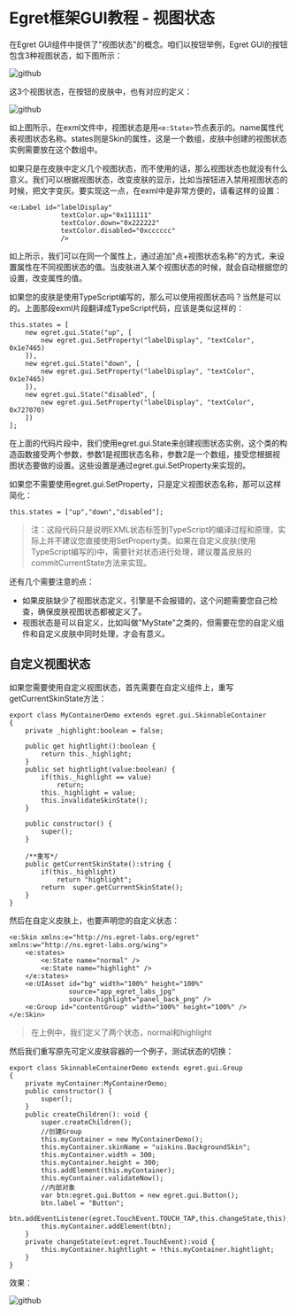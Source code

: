 Egret框架GUI教程 - 视图状态
===============

在Egret GUI组件中提供了"视图状态"的概念。咱们以按钮举例，Egret GUI的按钮包含3种视图状态，如下图所示：

![github](https://raw.githubusercontent.com/NeoGuo/html5-documents/master/egret-gui/images/state1.png "Egret")

这3个视图状态，在按钮的皮肤中，也有对应的定义：

![github](https://raw.githubusercontent.com/NeoGuo/html5-documents/master/egret-gui/images/state2.png "Egret")

如上图所示，在exml文件中，视图状态是用```<e:State>```节点表示的。name属性代表视图状态名称。states则是Skin的属性，这是一个数组，皮肤中创建的视图状态实例需要放在这个数组中。

如果只是在皮肤中定义几个视图状态，而不使用的话，那么视图状态也就没有什么意义。我们可以根据视图状态，改变皮肤的显示，比如当按钮进入禁用视图状态的时候，把文字变灰。要实现这一点，在exml中是非常方便的，请看这样的设置：

```
<e:Label id="labelDisplay" 
             textColor.up="0x111111"
             textColor.down="0x222222" 
             textColor.disabled="0xcccccc" 
             />
```

如上所示，我们可以在同一个属性上，通过追加"点+视图状态名称"的方式，来设置属性在不同视图状态的值。当皮肤进入某个视图状态的时候，就会自动根据您的设置，改变属性的值。

如果您的皮肤是使用TypeScript编写的，那么可以使用视图状态吗？当然是可以的。上面那段exml片段翻译成TypeScript代码，应该是类似这样的：

```
this.states = [
    new egret.gui.State("up", [
        new egret.gui.SetProperty("labelDisplay", "textColor", 0x1e7465)
    ]),
    new egret.gui.State("down", [
        new egret.gui.SetProperty("labelDisplay", "textColor", 0x1e7465)
    ]),
    new egret.gui.State("disabled", [
        new egret.gui.SetProperty("labelDisplay", "textColor", 0x727070)
    ])
];
```

在上面的代码片段中，我们使用egret.gui.State来创建视图状态实例，这个类的构造函数接受两个参数，参数1是视图状态名称，参数2是一个数组，接受您根据视图状态要做的设置。这些设置是通过egret.gui.SetProperty来实现的。

如果您不需要使用egret.gui.SetProperty，只是定义视图状态名称，那可以这样简化：

```
this.states = ["up","down","disabled"];
```

> 注：这段代码只是说明EXML状态标签到TypeScript的编译过程和原理，实际上并不建议您直接使用SetProperty类。如果在自定义皮肤(使用TypeScript编写的)中，需要针对状态进行处理，建议覆盖皮肤的commitCurrentState方法来实现。

还有几个需要注意的点：

* 如果皮肤缺少了视图状态定义，引擎是不会报错的，这个问题需要您自己检查，确保皮肤视图状态都被定义了。
* 视图状态是可以自定义，比如叫做"MyState"之类的，但需要在您的自定义组件和自定义皮肤中同时处理，才会有意义。

自定义视图状态
---------------------

如果您需要使用自定义视图状态，首先需要在自定义组件上，重写getCurrentSkinState方法：

```
export class MyContainerDemo extends egret.gui.SkinnableContainer
{
    private _highlight:boolean = false;

    public get hightlight():boolean {
        return this._highlight;
    }
    public set hightlight(value:boolean) {
        if(this._highlight == value)
            return;
        this._highlight = value;
        this.invalidateSkinState();
    }

    public constructor() {
        super();
    }

    /**重写*/
    public getCurrentSkinState():string {
        if(this._highlight)
            return "highlight";
        return  super.getCurrentSkinState();
    }
}
```

然后在自定义皮肤上，也要声明您的自定义状态：

```
<e:Skin xmlns:e="http://ns.egret-labs.org/egret" xmlns:w="http://ns.egret-labs.org/wing">
    <e:states>
        <e:State name="normal" />
        <e:State name="highlight" />
    </e:states>
    <e:UIAsset id="bg" width="100%" height="100%"
               source="app_egret_labs_jpg"
               source.highlight="panel_back_png" />
    <e:Group id="contentGroup" width="100%" height="100%" />
</e:Skin>
```
> 在上例中，我们定义了两个状态，normal和highlight

然后我们重写原先可定义皮肤容器的一个例子，测试状态的切换：

```
export class SkinnableContainerDemo extends egret.gui.Group
{
    private myContainer:MyContainerDemo;
    public constructor() {
        super();
    }
    public createChildren(): void {
        super.createChildren();
        //创建Group
        this.myContainer = new MyContainerDemo();
        this.myContainer.skinName = "uiskins.BackgroundSkin";
        this.myContainer.width = 300;
        this.myContainer.height = 300;
        this.addElement(this.myContainer);
        this.myContainer.validateNow();
        //内部对象
        var btn:egret.gui.Button = new egret.gui.Button();
        btn.label = "Button";
        btn.addEventListener(egret.TouchEvent.TOUCH_TAP,this.changeState,this);
        this.myContainer.addElement(btn);
    }
    private changeState(evt:egret.TouchEvent):void {
        this.myContainer.hightlight = !this.myContainer.hightlight;
    }
}
```

效果：

![github](https://raw.githubusercontent.com/NeoGuo/html5-documents/master/egret-gui/images/state3.png "Egret")